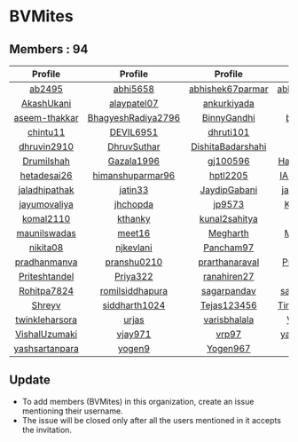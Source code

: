 # BVMites


## Members : 94


|                       Profile                       |                           Profile                           |                          Profile                          |                         Profile                         |                           Profile                           |
| :-------------------------------------------------: | :---------------------------------------------------------: | :-------------------------------------------------------: | :-----------------------------------------------------: | :---------------------------------------------------------: |
|         [ab2495](https://github.com/ab2495)         |           [abhi5658](https://github.com/abhi5658)           |  [abhishek67parmar](https://github.com/abhishek67parmar)  |  [abhishekpanjabi](https://github.com/abhishekpanjabi)  | [abhishekshingadiya](https://github.com/abhishekshingadiya) |
|     [AkashUkani](https://github.com/AkashUkani)     |        [alaypatel07](https://github.com/alaypatel07)        |       [ankurkiyada](https://github.com/ankurkiyada)       |       [Arvindiyer](https://github.com/Arvindiyer)       |        [aryashah278](https://github.com/aryashah278)        |
|  [aseem-thakkar](https://github.com/aseem-thakkar)  | [BhagyeshRadiya2796](https://github.com/BhagyeshRadiya2796) |       [BinnyGandhi](https://github.com/BinnyGandhi)       |      [buzz2vatsal](https://github.com/buzz2vatsal)      |     [ChintanAcharya](https://github.com/ChintanAcharya)     |
|       [chintu11](https://github.com/chintu11)       |          [DEVIL6951](https://github.com/DEVIL6951)          |         [dhruti101](https://github.com/dhruti101)         |         [dhruv814](https://github.com/dhruv814)         |      [dhruvgaloriya](https://github.com/dhruvgaloriya)      |
|    [dhruvin2910](https://github.com/dhruvin2910)    |        [DhruvSuthar](https://github.com/DhruvSuthar)        | [DishitaBadarshahi](https://github.com/DishitaBadarshahi) |          [div3125](https://github.com/div3125)          |         [dixita0607](https://github.com/dixita0607)         |
|     [Drumilshah](https://github.com/Drumilshah)     |         [Gazala1996](https://github.com/Gazala1996)         |          [gj100596](https://github.com/gj100596)          | [Harshitprajapati](https://github.com/Harshitprajapati) |         [harshshah3](https://github.com/harshshah3)         |
|    [hetadesai26](https://github.com/hetadesai26)    |   [himanshuparmar96](https://github.com/himanshuparmar96)   |          [hptl2205](https://github.com/hptl2205)          |      [IAMSANAT000](https://github.com/IAMSANAT000)      |         [infiniator](https://github.com/infiniator)         |
|  [jaladhipathak](https://github.com/jaladhipathak)  |            [jatin33](https://github.com/jatin33)            |      [JaydipGabani](https://github.com/JaydipGabani)      |    [jayminpatel12](https://github.com/jayminpatel12)    |      [jaynilpatel97](https://github.com/jaynilpatel97)      |
|   [jayumovaliya](https://github.com/jayumovaliya)   |           [jhchopda](https://github.com/jhchopda)           |            [jp9573](https://github.com/jp9573)            |      [KeshaniVyas](https://github.com/KeshaniVyas)      |      [KevalAhalpara](https://github.com/KevalAhalpara)      |
|      [komal2110](https://github.com/komal2110)      |            [kthanky](https://github.com/kthanky)            |     [kunal2sahitya](https://github.com/kunal2sahitya)     |       [mansigohil](https://github.com/mansigohil)       |          [Maulikp21](https://github.com/Maulikp21)          |
|   [maunilswadas](https://github.com/maunilswadas)   |             [meet16](https://github.com/meet16)             |          [Megharth](https://github.com/Megharth)          |     [MitulPanchal](https://github.com/MitulPanchal)     |        [neelpatel05](https://github.com/neelpatel05)        |
|       [nikita08](https://github.com/nikita08)       |          [njkevlani](https://github.com/njkevlani)          |         [Pancham97](https://github.com/Pancham97)         |        [Parth0509](https://github.com/Parth0509)        |           [parth696](https://github.com/parth696)           |
|   [pradhanmanva](https://github.com/pradhanmanva)   |        [pranshu0210](https://github.com/pranshu0210)        |    [prarthanaraval](https://github.com/prarthanaraval)    |    [PratikHadvani](https://github.com/PratikHadvani)    |           [Prit2997](https://github.com/Prit2997)           |
|  [Priteshtandel](https://github.com/Priteshtandel)  |           [Priya322](https://github.com/Priya322)           |       [ranahiren27](https://github.com/ranahiren27)       |        [riddhu007](https://github.com/riddhu007)        |         [Ritesh1998](https://github.com/Ritesh1998)         |
|    [Rohitpa7824](https://github.com/Rohitpa7824)    |    [romilsiddhapura](https://github.com/romilsiddhapura)    |       [sagarpandav](https://github.com/sagarpandav)       |    [sandeepanjara](https://github.com/sandeepanjara)    |      [shreyapurohit](https://github.com/shreyapurohit)      |
|         [Shreyv](https://github.com/Shreyv)         |      [siddharth1024](https://github.com/siddharth1024)      |       [Tejas123456](https://github.com/Tejas123456)       |   [Timbadiyaankur](https://github.com/Timbadiyaankur)   |         [tushar8049](https://github.com/tushar8049)         |
| [twinkleharsora](https://github.com/twinkleharsora) |              [urjas](https://github.com/urjas)              |      [varisbhalala](https://github.com/varisbhalala)      |       [VarunBarad](https://github.com/VarunBarad)       |       [vattytrivedi](https://github.com/vattytrivedi)       |
|  [VishalUzumaki](https://github.com/VishalUzumaki)  |            [vjay971](https://github.com/vjay971)            |             [vrp97](https://github.com/vrp97)             |     [yashchavda96](https://github.com/yashchavda96)     |      [yashmehta1202](https://github.com/yashmehta1202)      |
| [yashsartanpara](https://github.com/yashsartanpara) |             [yogen9](https://github.com/yogen9)             |          [Yogen967](https://github.com/Yogen967)          |          [Zayn010](https://github.com/Zayn010)          |                                                             |


## Update
- To add members (BVMites) in this organization, create an issue mentioning their username.
- The issue will be closed only after all the users mentioned in it accepts the invitation.
